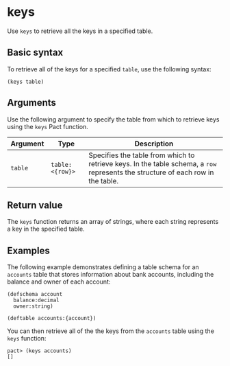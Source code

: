 # keys

Use `keys` to retrieve all the keys in a specified table.

## Basic syntax

To retrieve all of the keys for a specified `table`, use the following syntax:

```pact
(keys table)
```

## Arguments

Use the following argument to specify the table from which to retrieve keys using the `keys` Pact function.

| Argument | Type | Description |
| --- | --- | --- |
| `table` | `table: <{row}>` | Specifies the table from which to retrieve keys. In the table schema, a `row` represents the structure of each row in the table. |

## Return value

The `keys` function returns an array of strings, where each string represents a key in the specified table.

## Examples

The following example demonstrates defining a table schema for an `accounts` table that stores information about bank accounts, including the balance and owner of each account:

```pact
(defschema account
  balance:decimal
  owner:string)

(deftable accounts:{account})
```

You can then retrieve all of the the keys from the `accounts` table using the `keys` function:

```pact
pact> (keys accounts)
[]
```
